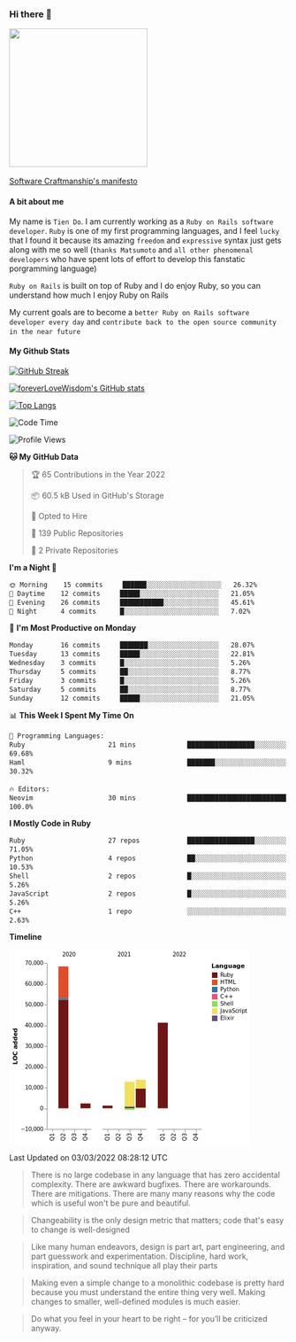 ### Hi there 👋

<!--
**foreverLoveWisdom/foreverLoveWisdom** is a ✨ _special_ ✨ repository because its `README.md` (this file) appears on your GitHub profile.

Here are some ideas to get you started:

- 🔭 I’m currently working on ...
- 🌱 I’m currently learning ...
- 👯 I’m looking to collaborate on ...
- 🤔 I’m looking for help with ...
- 💬 Ask me about ...
- 📫 How to reach me: ...
- 😄 Pronouns: ...
- ⚡ Fun fact: ...
-->

<img src="https://codecondo.com/wp-content/uploads/2017/09/railslogo.png" width="250" height="250">

[Software Craftmanship's manifesto](http://manifesto.softwarecraftsmanship.org/)

#### A bit about me
My name is `Tien Do`. I am currently working as a `Ruby on Rails software developer`. `Ruby` is one of my first programming languages, and I feel `lucky` that I found it because its amazing `freedom` and `expressive` syntax just gets along with me so well (`thanks Matsumoto` and `all other phenomenal developers` who have spent lots of effort to develop this fanstatic porgramming language)

`Ruby on Rails` is built on top of Ruby and I do enjoy Ruby, so you can understand how much I enjoy Ruby on Rails

My current goals are to become a `better Ruby on Rails software developer every day` and `contribute back to the open source community in the near future`

#### My Github Stats

[![GitHub Streak](https://github-readme-streak-stats.herokuapp.com/?user=foreverLoveWisdom&theme=dracula)](https://git.io/streak-stats)
&nbsp;
&nbsp;

[![foreverLoveWisdom's GitHub stats](https://github-readme-stats.vercel.app/api?username=foreverLoveWisdom&show_icons=true&theme=react&count_private=true)](https://github.com/anuraghazra/github-readme-stats)

[![Top Langs](https://github-readme-stats.vercel.app/api/top-langs/?username=foreverLoveWisdom&show_icons=true&theme=vue-dark)](https://github.com/anuraghazra/github-readme-stats)

<!--START_SECTION:waka-->
![Code Time](http://img.shields.io/badge/Code%20Time-915%20hrs%2041%20mins-blue)

![Profile Views](http://img.shields.io/badge/Profile%20Views-0-blue)

**🐱 My GitHub Data** 

> 🏆 65 Contributions in the Year 2022
 > 
> 📦 60.5 kB Used in GitHub's Storage 
 > 
> 💼 Opted to Hire
 > 
> 📜 139 Public Repositories 
 > 
> 🔑 2 Private Repositories  
 > 
**I'm a Night 🦉** 

```text
🌞 Morning    15 commits     ██████░░░░░░░░░░░░░░░░░░░   26.32% 
🌆 Daytime    12 commits     █████░░░░░░░░░░░░░░░░░░░░   21.05% 
🌃 Evening    26 commits     ███████████░░░░░░░░░░░░░░   45.61% 
🌙 Night      4 commits      █░░░░░░░░░░░░░░░░░░░░░░░░   7.02%

```
📅 **I'm Most Productive on Monday** 

```text
Monday       16 commits     ███████░░░░░░░░░░░░░░░░░░   28.07% 
Tuesday      13 commits     █████░░░░░░░░░░░░░░░░░░░░   22.81% 
Wednesday    3 commits      █░░░░░░░░░░░░░░░░░░░░░░░░   5.26% 
Thursday     5 commits      ██░░░░░░░░░░░░░░░░░░░░░░░   8.77% 
Friday       3 commits      █░░░░░░░░░░░░░░░░░░░░░░░░   5.26% 
Saturday     5 commits      ██░░░░░░░░░░░░░░░░░░░░░░░   8.77% 
Sunday       12 commits     █████░░░░░░░░░░░░░░░░░░░░   21.05%

```


📊 **This Week I Spent My Time On** 

```text
💬 Programming Languages: 
Ruby                     21 mins             █████████████████░░░░░░░░   69.68% 
Haml                     9 mins              ███████░░░░░░░░░░░░░░░░░░   30.32%

🔥 Editors: 
Neovim                   30 mins             █████████████████████████   100.0%

```

**I Mostly Code in Ruby** 

```text
Ruby                     27 repos            █████████████████░░░░░░░░   71.05% 
Python                   4 repos             ██░░░░░░░░░░░░░░░░░░░░░░░   10.53% 
Shell                    2 repos             █░░░░░░░░░░░░░░░░░░░░░░░░   5.26% 
JavaScript               2 repos             █░░░░░░░░░░░░░░░░░░░░░░░░   5.26% 
C++                      1 repo              ░░░░░░░░░░░░░░░░░░░░░░░░░   2.63%

```


**Timeline**

![Chart not found](https://raw.githubusercontent.com/foreverLoveWisdom/foreverLoveWisdom/main/charts/bar_graph.png) 


 Last Updated on 03/03/2022 08:28:12 UTC
<!--END_SECTION:waka-->


> There is no large codebase in any language that has zero accidental complexity. There are awkward bugfixes. There are workarounds. There are mitigations.
> There are many many reasons why the code which is useful won't be pure and beautiful.

> Changeability is the only design metric that matters; code that's easy to change is well-designed

> Like many human endeavors, design is part art, part engineering, and part guesswork and experimentation. Discipline, hard work, inspiration, and sound technique all play their parts

> Mak­ing even a sim­ple change to a mono­lith­ic code­base is pret­ty hard because you must under­stand the entire thing very well. Mak­ing changes to small­er, well-defined mod­ules is much easier.
 
 > Do what you feel in your heart to be right – for you’ll be criticized anyway.
